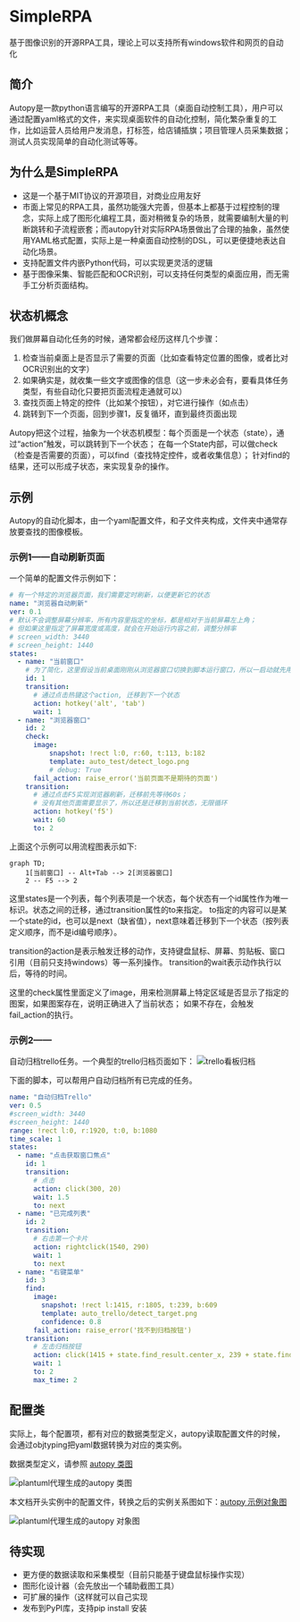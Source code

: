 # SimpleRPA
基于图像识别的开源RPA工具，理论上可以支持所有windows软件和网页的自动化

## 简介
Autopy是一款python语言编写的开源RPA工具（桌面自动控制工具），用户可以通过配置yaml格式的文件，来实现桌面软件的自动化控制，简化繁杂重复的工作，比如运营人员给用户发消息，打标签，给店铺插旗；项目管理人员采集数据；测试人员实现简单的自动化测试等等。

## 为什么是SimpleRPA
* 这是一个基于MIT协议的开源项目，对商业应用友好
* 市面上常见的RPA工具，虽然功能强大完善，但基本上都基于过程控制的理念，实际上成了图形化编程工具，面对稍微复杂的场景，就需要编制大量的判断跳转和子流程嵌套；而autopy针对实际RPA场景做出了合理的抽象，虽然使用YAML格式配置，实际上是一种桌面自动控制的DSL，可以更便捷地表达自动化场景。
* 支持配置文件内嵌Python代码，可以实现更灵活的逻辑
* 基于图像采集、智能匹配和OCR识别，可以支持任何类型的桌面应用，而无需手工分析页面结构。

## 状态机概念
我们做屏幕自动化任务的时候，通常都会经历这样几个步骤：
1. 检查当前桌面上是否显示了需要的页面（比如查看特定位置的图像，或者比对OCR识别出的文字）
2. 如果确实是，就收集一些文字或图像的信息（这一步未必会有，要看具体任务类型，有些自动化只要把页面流程走通就可以）
3. 查找页面上特定的控件（比如某个按钮），对它进行操作（如点击）
4. 跳转到下一个页面，回到步骤1，反复循环，直到最终页面出现

Autopy把这个过程，抽象为一个状态机模型：每个页面是一个状态（state），通过“action”触发，可以跳转到下一个状态；
在每一个State内部，可以做check（检查是否需要的页面），可以find（查找特定控件，或者收集信息）；
针对find的结果，还可以形成子状态，来实现复杂的操作。

## 示例
Autopy的自动化脚本，由一个yaml配置文件，和子文件夹构成，文件夹中通常存放要查找的图像模板。

### 示例1——自动刷新页面
一个简单的配置文件示例如下：
```yaml
# 有一个特定的浏览器页面，我们需要定时刷新，以便更新它的状态
name: "浏览器自动刷新"
ver: 0.1
# 默认不会调整屏幕分辨率，所有内容里指定的坐标，都是相对于当前屏幕左上角；
# 但如果这里指定了屏幕宽度或高度，就会在开始运行内容之前，调整分辨率
# screen_width: 3440   
# screen_height: 1440
states:
  - name: "当前窗口"
    # 为了简化，这里假设当前桌面刚刚从浏览器窗口切换到脚本运行窗口，所以一启动就先用alt+tab键切换回去
    id: 1
    transition:
      # 通过点击热键这个action, 迁移到下一个状态
      action: hotkey('alt', 'tab')
      wait: 1
  - name: "浏览器窗口"
    id: 2
    check:
      image:
          snapshot: !rect l:0, r:60, t:113, b:182
          template: auto_test/detect_logo.png
          # debug: True
      fail_action: raise_error('当前页面不是期待的页面')
    transition:
      # 通过点击F5实现浏览器刷新，迁移前先等待60s；
      # 没有其他页面需要显示了，所以还是迁移到当前状态，无限循环
      action: hotkey('f5')
      wait: 60
      to: 2
```
上面这个示例可以用流程图表示如下:
```mermaid
graph TD;
    1[当前窗口] -- Alt+Tab --> 2[浏览器窗口]
    2 -- F5 --> 2 
```

这里states是一个列表，每个列表项是一个状态，每个状态有一个id属性作为唯一标识。状态之间的迁移，通过transition属性的to来指定。
to指定的内容可以是某一个state的id，也可以是next（缺省值），next意味着迁移到下一个状态（按列表定义顺序，而不是id编号顺序）。

transition的action是表示触发迁移的动作，支持键盘鼠标、屏幕、剪贴板、窗口引用（目前只支持windows）等一系列操作。
transition的wait表示动作执行以后，等待的时间。

这里的check属性里面定义了image，用来检测屏幕上特定区域是否显示了指定的图案，如果图案存在，说明正确进入了当前状态；
如果不存在，会触发fail_action的执行。

### 示例2——
自动归档trello任务。一个典型的trello归档页面如下：
![trello看板归档](autopy/conf/auto_trello/trello.png)

下面的脚本，可以帮用户自动归档所有已完成的任务。

```yaml
name: "自动归档Trello"
ver: 0.5
#screen_width: 3440
#screen_height: 1440
range: !rect l:0, r:1920, t:0, b:1080
time_scale: 1
states:
  - name: "点击获取窗口焦点"
    id: 1
    transition:
      # 点击
      action: click(300, 20)
      wait: 1.5
      to: next
  - name: "已完成列表"
    id: 2
    transition:
      # 右击第一个卡片
      action: rightclick(1540, 290)
      wait: 1
      to: next
  - name: "右键菜单"
    id: 3
    find:
      image:
        snapshot: !rect l:1415, r:1805, t:239, b:609
        template: auto_trello/detect_target.png
        confidence: 0.8
      fail_action: raise_error('找不到归档按钮')
    transition:
      # 左击归档按钮
      action: click(1415 + state.find_result.center_x, 239 + state.find_result.center_y)
      wait: 1
      to: 2
      max_time: 2
```


## 配置类
实际上，每个配置项，都有对应的数据类型定义，autopy读取配置文件的时候，会通过objtyping把yaml数据转换为对应的类实例。

数据类型定义，请参照 [autopy 类图](docs/autopy_class_diagram.md)

![plantuml代理生成的autopy 类图](http://www.plantuml.com/plantuml/proxy?cache=no&src=https://raw.githubusercontent.com/songofhawk/autopy/main/docs/simplerpa_class_diagram.md)


本文档开头实例中的配置文件，转换之后的实例关系图如下：[autopy 示例对象图](docs/autopy_sample_object_diagram.md)

![plantuml代理生成的autopy 对象图](http://www.plantuml.com/plantuml/proxy?cache=no&src=https://raw.githubusercontent.com/songofhawk/autopy/main/docs/simplerpa_sample_object_diagram.md)


## 待实现
* 更方便的数据读取和采集模型（目前只能基于键盘鼠标操作实现）
* 图形化设计器（会先放出一个辅助截图工具）
* 可扩展的操作（这样就可以自己实现
* 发布到PyPI库，支持pip install 安装

